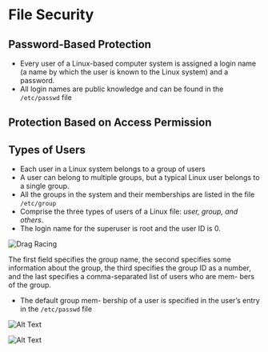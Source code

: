 # File Security

## Password-Based Protection

- Every user of a Linux-based computer system is assigned a login name (a name by which the user is known to the Linux system) and a password.
- All login names are public knowledge and can be found in the `/etc/passwd` file

## Protection Based on Access Permission

## Types of Users

- Each user in a Linux system belongs to a group of users
- A user can belong to multiple groups, but a typical Linux user belongs to a single group.
- All the groups in the system and their memberships are listed in the file `/etc/group`
- Comprise the three types of users of a Linux file: _user, group, and others_.
- The login name for the superuser is root and the user ID is 0.

![Drag Racing](https://github.com/frhan/study/blob/master/_now/Linux-The-TextBook/Images/Screenshot%202019-11-24%2001.06.20.png)

The first field specifies the group name, the second specifies some information about the group, the third specifies the group ID as a number, and the last specifies a comma-separated list of users who are mem- bers of the group.

- The default group mem- bership of a user is specified in the user’s entry in the `/etc/passwd` file

![Alt Text](https://github.com/frhan/study/blob/master/_now/Linux-The-TextBook/Images/Screenshot%202019-11-24%2001.07.49.png)

![Alt Text](https://github.com/frhan/study/blob/master/_now/Linux-The-TextBook/Images/Screenshot%202019-11-24%2001.07.54.png)
